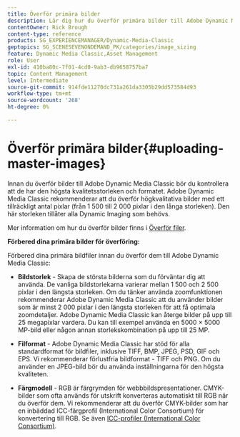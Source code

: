 ```yaml
---
title: Överför primära bilder
description: Lär dig hur du överför primära bilder till Adobe Dynamic Media Classic.
contentOwner: Rick Brough
content-type: reference
products: SG_EXPERIENCEMANAGER/Dynamic-Media-Classic
geptopics: SG_SCENESEVENONDEMAND_PK/categories/image_sizing
feature: Dynamic Media Classic,Asset Management
role: User
exl-id: 410ba80c-7f01-4cd0-9ab3-db9658757ba7
topic: Content Management
level: Intermediate
source-git-commit: 914fde11270dc731a261da3305b29dd573584d93
workflow-type: tm+mt
source-wordcount: '268'
ht-degree: 0%

---
```


# Överför primära bilder{#uploading-master-images}

Innan du överför bilder till Adobe Dynamic Media Classic bör du kontrollera att de har den högsta kvalitetsstorleken och formatet. Adobe Dynamic Media Classic rekommenderar att du överför högkvalitativa bilder med ett tillräckligt antal pixlar (från 1 500 till 2 000 pixlar i den långa storleken). Den här storleken tillåter alla Dynamic Imaging som behövs.

Mer information om hur du överför bilder finns i [Överför filer](uploading-files.md#uploading_files).

**Förbered dina primära bilder för överföring:**

Förbered dina primära bildfiler innan du överför dem till Adobe Dynamic Media Classic:

* **Bildstorlek** - Skapa de största bilderna som du förväntar dig att använda. De vanliga bildstorlekarna varierar mellan 1 500 och 2 500 pixlar i den längsta storleken. Om du tänker använda zoomfunktionen rekommenderar Adobe Dynamic Media Classic att du använder bilder som är minst 2 000 pixlar i den längsta storleken för att få optimala zoomdetaljer. Adobe Dynamic Media Classic kan återge bilder på upp till 25 megapixlar vardera. Du kan till exempel använda en 5000 × 5000 MP-bild eller någon annan storlekskombination på upp till 25 MP.

* **Filformat** - Adobe Dynamic Media Classic har stöd för alla standardformat för bildfiler, inklusive TIFF, BMP, JPEG, PSD, GIF och EPS. Vi rekommenderar förlustfria bildformat - TIFF och PNG. Om du använder en JPEG-bild bör du använda inställningarna för den högsta kvaliteten.

* **Färgmodell** - RGB är färgrymden för webbbildspresentationer. CMYK-bilder som ofta används för utskrift konverteras automatiskt till RGB när du överför dem. Vi rekommenderar att du överför CMYK-bilder som har en inbäddad ICC-färgprofil (International Color Consortium) för konvertering till RGB. Se även [ICC-profiler (International Color Consortium)](/help/using/icc-profiles.md).

